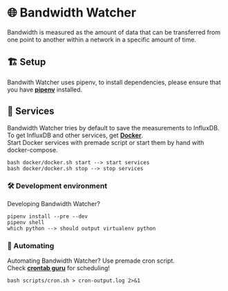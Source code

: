 # 🌐 Bandwidth Watcher 
Bandwidth is measured as the amount of data that can be transferred from one point to another within a network in a specific amount of time.

## 🏗️ Setup
Bandwith Watcher uses pipenv, to install dependencies, please ensure that you have [**pipenv**](https://pypi.org/project/pipenv/) installed.

## 🌲 Services
Bandwidth Watcher tries by default to save the measurements to InfluxDB. To get InfluxDB and other services, get [**Docker**](https://www.docker.com/).<br>
Start Docker services with premade script or start them by hand with docker-compose.

    bash docker/docker.sh start --> start services
    bash docker/docker.sh stop --> stop services

### 🛠️ Development environment 
Developing Bandwidth Watcher?

    pipenv install --pre --dev
    pipenv shell
    which python --> should output virtualenv python

### 🤖 Automating
Automating Bandwidth Watcher? Use premade cron script. <br>
Check [**crontab guru**](https://crontab.guru/) for scheduling!

    bash scripts/cron.sh > cron-output.log 2>&1